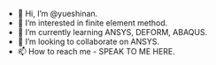 - 👋 Hi, I’m @yueshinan.
- 👀 I’m interested in finite element method.
- 🌱 I’m currently learning ANSYS, DEFORM, ABAQUS.
- 💞️ I’m looking to collaborate on ANSYS.
- 📫 How to reach me - SPEAK TO ME HERE.

<!---
yueshinan/yueshinan is a ✨ special ✨ repository because its `README.md` (this file) appears on your GitHub profile.
You can click the Preview link to take a look at your changes.
--->
